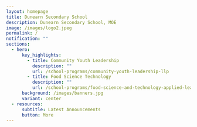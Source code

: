 ```yaml
---
layout: homepage
title: Dunearn Secondary School
description: Dunearn Secondary School, MOE
image: /images/logo2.jpeg
permalink: /
notification: ""
sections:
  - hero:
      key_highlights:
        - title: Community Youth Leadership
          description: ""
          url: /school-programs/community-youth-leadership-llp
        - title: Food Science Technology
          description: ""
          url: /school-programs/food-science-and-technology-applied-learning-programme-alp
      background: /images/banners.jpg
      variant: center
  - resources:
      subtitle: Latest Announcements
      button: More
---
```

